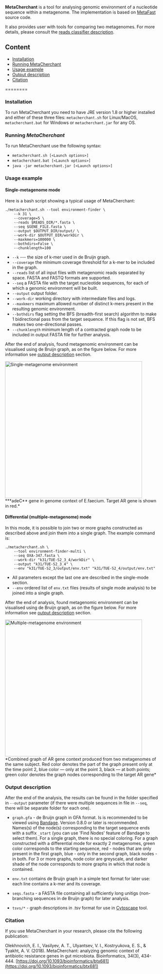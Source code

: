 **MetaCherchant** is a tool for analysing genomic environment of a nucleotide sequence
within a metagenome. The implementation is based on [MetaFast](https://github.com/ctlab/metafast/wiki) source code.

It also provides user with tools for comparing two metagenomes. For more details, please consult the 
[reads classifier description](https://github.com/ivartb/metacherchant/blob/master/ReadsClassifier.md).

## Content

* [Installation](#installation)
* [Running MetaCherchant](#running-metacherchant)
* [Usage example](#usage-example)
* [Output description](#output-description)
* [Citation](#citation)

========

### Installation

To run MetaCherchant you need to have JRE version 1.8 or higher installed and either of
these three files: `metacherchant.sh` for Linux/MacOS, `metacherchant.bat` for Windows or `metacherchant.jar` for any OS.

### Running ***MetaCherchant***

To run MetaCherchant use the following syntax:
* `metacherchant.sh [<Launch options>]`
* `metacherchant.bat [<Launch options>]`
* `java -jar metacherchant.jar [<Launch options>]`

### Usage example

#### Single-metagenome mode

Here is a bash script showing a typical usage of MetaCherchant:

~~~
./metacherchant.sh --tool environment-finder \
	--k 31 \
	--coverage=5 \
	--reads $READS_DIR/*.fasta \
	--seq $GENE_FILE.fasta \
	--output $OUTPUT_DIR/output/ \
	--work-dir $OUTPUT_DIR/workDir \
	--maxkmers=100000 \
	--bothdirs=False \
	--chunklength=100
~~~

* `--k` --- the size of k-mer used in de Bruijn graph.
* `--coverage` the minimum coverage threshold for a k-mer to be included in the graph.
* `--reads` list of all input files with metagenomic reads separated by space. FASTA and FASTQ formats are supported.
* `--seq` a FASTA file with the target nucleotide sequences, for each of which a genomic environment will be built.
* `--output` output folder.
* `--work-dir` working directory with intermediate files and logs.
* `--maxkmers` maximum allowed number of distinct k-mers present in the resulting genomic environment.
* `--bothdirs` flag setting the BFS (breadth-first search) algorithm to make 1 bidirectional pass from the target sequence. If this flag is not set, BFS makes two one-directional passes.
* `--chunklength` minimum length of a contracted graph node to be included in output FASTA file for further analysis.

After the end of analysis, found metagenomic environment can be visualised using de Bruijn graph, as on the figure below. For more information see [output description](#output-description) section.

<img src="https://i.imgur.com/T9cxItu.png" alt="Single-metagenome environment" width="450">
***adeC** gene in genome context of E.faecium. Target AR gene is shown in red.*


#### Differential (multiple-metagenome) mode

In this mode, it is possible to join two or more graphs constructed as described above and join them into a single graph. The example command is:

~~~
./metacherchant.sh \
	--tool environment-finder-multi \
	--seq OXA-347.fasta \
	--work-dir "k31/TUE-S2_3_4/workDir" \
	--output "k31/TUE-S2_3_4" \
	--env "k31/TUE-S2_3/output/env.txt" "k31/TUE-S2_4/output/env.txt"
~~~

* All parameters except the last one are described in the single-mode section.
* `--env` ordered list of `env.txt` files (results of single mode analysis) to be joined into a single graph.

After the end of analysis, found metagenomic environment can be visualised using de Bruijn graph, as on the figure below. For more information see [output description](#output-description) section.

<img src="https://i.imgur.com/F5dxCb8.png" alt="Multiple-metagenome environment" width="450">
*Combined graph of AR gene context produced from two metagenomes
of the same subject. Red color denotes the part of the
graph present only at the time point 2, blue color — only at the point 3, black — at
both points; green color denotes the graph nodes corresponding to the target AR gene*

### Output description

After the end of the analysis, the results can be found in the folder specified in `--output` parameter (if there were multiple sequences in file in `--seq`, there will be separate folder for each one).

* `graph.gfa` - de Bruijn graph in GFA format. Is is recommended to be viewed using [Bandage](http://rrwick.github.io/Bandage/). Version 0.8.0 or later is recommended. Names(s) of the node(s) corresponding to the target sequence ends with a suffix `_start` (you can use 'Find Nodes' feature of Bandage to select them). For a single graph, there is no special coloring. For a graph constructed with a differential mode for exactly 2 metagenomes, green color corresponds to the starting sequence, red - nodes that are only present in the first graph, blue - only in the second graph, black nodes - in both. For 3 or more graphs, node color are greyscale, and darker shade of the node corresponds to more graphs in which that node is contained. 

* `env.txt` contains de Bruijn graph in a simple text format for later use: each line contains a k-mer and its coverage.

* `seqs.fasta` - a FASTA file containing all sufficiently long unitigs (non-branching sequences in de Bruijn graph) for later analysis.

* `tsvs/*` - graph descriptions in .tsv format for use in [Cytoscape](http://www.cytoscape.org/) tool.

### Citation

If you use MetaCherchant in your research, please cite the following publication:

Olekhnovich, E. I., Vasilyev, A. T., Ulyantsev, V. I., Kostryukova, E. S., & Tyakht, A. V. (2018). MetaCherchant: analyzing genomic context of antibiotic resistance genes in gut microbiota. Bioinformatics, 34(3), 434-444.
[https://doi.org/10.1093/bioinformatics/btx681](https://doi.org/10.1093/bioinformatics/btx681)
